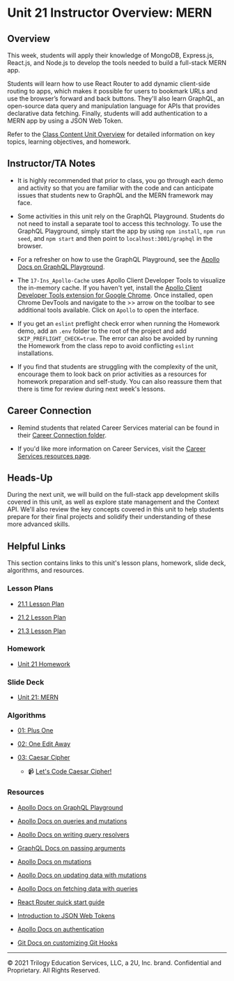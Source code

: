 # Unit 21 Instructor Overview: MERN

## Overview

This week, students will apply their knowledge of MongoDB, Express.js, React.js, and Node.js to develop the tools needed to build a full-stack MERN app.

Students will learn how to use React Router to add dynamic client-side routing to apps, which makes it possible for users to bookmark URLs and use the browser’s forward and back buttons. They'll also learn GraphQL, an open-source data query and manipulation language for APIs that provides declarative data fetching. Finally, students will add authentication to a MERN app by using a JSON Web Token.

Refer to the [Class Content Unit Overview](../../../01-Class-Content/21-MERN/README.md) for detailed information on key topics, learning objectives, and homework.

## Instructor/TA Notes 

* It is highly recommended that prior to class, you go through each demo and activity so that you are familiar with the code and can anticipate issues that students new to GraphQL and the MERN framework may face. 

* Some activities in this unit rely on the GraphQL Playground. Students do not need to install a separate tool to access this technology. To use the GraphQL Playground, simply start the app by using `npm install`, `npm run seed`, and `npm start` and then point to `localhost:3001/graphql` in the browser. 

* For a refresher on how to use the GraphQL Playground, see the [Apollo Docs on GraphQL Playground](https://www.apollographql.com/docs/apollo-server/testing/graphql-playground/).

* The `17-Ins_Apollo-Cache` uses Apollo Client Developer Tools to visualize the in-memory cache. If you haven't yet, install the [Apollo Client Developer Tools extension for Google Chrome](https://chrome.google.com/webstore/detail/apollo-client-developer-t/jdkknkkbebbapilgoeccciglkfbmbnfm?hl=en-US). Once installed, open Chrome DevTools and navigate to the >> arrow on the toolbar to see additional tools available. Click on `Apollo` to open the interface. 

* If you get an `eslint` preflight check error when running the Homework demo, add an `.env` folder to the root of the project and add `SKIP_PREFLIGHT_CHECK=true`. The error can also be avoided by running the Homework from the class repo to avoid conflicting `eslint` installations. 

* If you find that students are struggling with the complexity of the unit, encourage them to look back on prior activities as a resources for homework preparation and self-study. You can also reassure them that there is time for review during next week's lessons. 

## Career Connection

* Remind students that related Career Services material can be found in their [Career Connection folder](../../../01-Class-Content/21-MERN/04-Career-Connection/README.md).

* If you'd like more information on Career Services, visit the [Career Services resources page](https://mycareerspot.org/).

## Heads-Up

During the next unit, we will build on the full-stack app development skills covered in this unit, as well as explore state management and the Context API. We'll also review the key concepts covered in this unit to help students prepare for their final projects and solidify their understanding of these more advanced skills. 

## Helpful Links

This section contains links to this unit's lesson plans, homework, slide deck, algorithms, and resources.

### Lesson Plans

  * [21.1 Lesson Plan](./01-Day_GraphQL/21.1-LESSON-PLAN.md)

  * [21.2 Lesson Plan](./02-Day_Front-End/21.2-LESSON-PLAN.md)
  
  * [21.3 Lesson Plan](./03-Day_JWT/21.3-LESSON-PLAN.md)

### Homework

  * [Unit 21 Homework](../../../01-Class-Content/21-MERN/02-Homework)

### Slide Deck

  * [Unit 21: MERN](https://docs.google.com/presentation/d/1JU962_gt2iOMECVdvLcsxRs9IwNirB6d6fed4Y1RlG8/edit?usp=sharing)

### Algorithms
  
  * [01: Plus One](../../../01-Class-Content/21-MERN/03-Algorithms/01-plus-one)

  * [02: One Edit Away](../../../01-Class-Content/21-MERN/03-Algorithms/02-one-edit-away)

  * [03: Caesar Cipher](../../../01-Class-Content/21-MERN/03-Algorithms/03-caesar-cipher)

    * 📹 [Let's Code Caesar Cipher!](https://2u-20.wistia.com/medias/bcfetr7mvf)

### Resources

* [Apollo Docs on GraphQL Playground](https://www.apollographql.com/docs/apollo-server/testing/graphql-playground/)

* [Apollo Docs on queries and mutations](https://graphql.org/learn/queries/)

* [Apollo Docs on writing query resolvers](https://www.apollographql.com/docs/tutorial/resolvers/)

* [GraphQL Docs on passing arguments](https://graphql.org/graphql-js/passing-arguments/)

* [Apollo Docs on mutations](https://www.apollographql.com/docs/react/data/mutations/)

* [Apollo Docs on updating data with mutations](https://www.apollographql.com/docs/tutorial/mutations/)

* [Apollo Docs on fetching data with queries](https://www.apollographql.com/docs/tutorial/queries/)

* [React Router quick start guide](https://reactrouter.com/web/guides/quick-start)

* [Introduction to JSON Web Tokens](https://jwt.io/introduction)

* [Apollo Docs on authentication](https://www.apollographql.com/docs/apollo-server/security/authentication/)

* [Git Docs on customizing Git Hooks](https://git-scm.com/book/en/v2/Customizing-Git-Git-Hooks)

---
© 2021 Trilogy Education Services, LLC, a 2U, Inc. brand. Confidential and Proprietary. All Rights Reserved.
